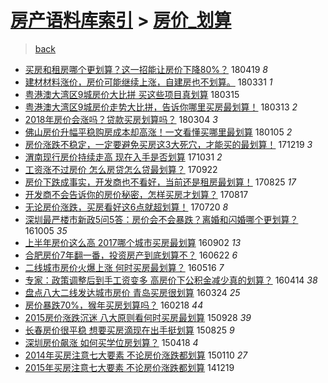 [房产语料库索引](../../README.md)  > [房价_划算](房价_划算.md)
====
> [back](../README.md)

- [买房和租房哪个更划算？这一招能让房价下降80%？](http://jkwz.applinzi.com/ittc/7092887368266941451.html#%E4%B9%B0%E6%88%BF%E5%92%8C%E7%A7%9F%E6%88%BF%E5%93%AA%E4%B8%AA%E6%9B%B4%E5%88%92%E7%AE%97%EF%BC%9F%E8%BF%99%E4%B8%80%E6%8B%9B%E8%83%BD%E8%AE%A9%E6%88%BF%E4%BB%B7%E4%B8%8B%E9%99%8D80%25%EF%BC%9F) 180419 *8* 
- [建材材料涨价，房价可能继续上涨，自建房也不划算。](http://jkwz.applinzi.com/ittc/7086657719866229767.html#%E5%BB%BA%E6%9D%90%E6%9D%90%E6%96%99%E6%B6%A8%E4%BB%B7%EF%BC%8C%E6%88%BF%E4%BB%B7%E5%8F%AF%E8%83%BD%E7%BB%A7%E7%BB%AD%E4%B8%8A%E6%B6%A8%EF%BC%8C%E8%87%AA%E5%BB%BA%E6%88%BF%E4%B9%9F%E4%B8%8D%E5%88%92%E7%AE%97%E3%80%82) 180331 *1* 
- [粤港澳大湾区9城房价大比拼 买这些项目真划算](http://jkwz.applinzi.com/ittc/7080599880374682631.html#%E7%B2%A4%E6%B8%AF%E6%BE%B3%E5%A4%A7%E6%B9%BE%E5%8C%BA9%E5%9F%8E%E6%88%BF%E4%BB%B7%E5%A4%A7%E6%AF%94%E6%8B%BC+%E4%B9%B0%E8%BF%99%E4%BA%9B%E9%A1%B9%E7%9B%AE%E7%9C%9F%E5%88%92%E7%AE%97) 180315  
- [粤港澳大湾区9城房价走势大比拼，告诉你哪里买房最划算！](http://jkwz.applinzi.com/ittc/7080026929891902475.html#%E7%B2%A4%E6%B8%AF%E6%BE%B3%E5%A4%A7%E6%B9%BE%E5%8C%BA9%E5%9F%8E%E6%88%BF%E4%BB%B7%E8%B5%B0%E5%8A%BF%E5%A4%A7%E6%AF%94%E6%8B%BC%EF%BC%8C%E5%91%8A%E8%AF%89%E4%BD%A0%E5%93%AA%E9%87%8C%E4%B9%B0%E6%88%BF%E6%9C%80%E5%88%92%E7%AE%97%EF%BC%81) 180313 *2* 
- [2018年房价会涨吗？贷款买房划算吗？](http://jkwz.applinzi.com/ittc/7076368408855970827.html#2018%E5%B9%B4%E6%88%BF%E4%BB%B7%E4%BC%9A%E6%B6%A8%E5%90%97%EF%BC%9F%E8%B4%B7%E6%AC%BE%E4%B9%B0%E6%88%BF%E5%88%92%E7%AE%97%E5%90%97%EF%BC%9F) 180304 *3* 
- [佛山房价升幅平稳购房成本却高涨！一文看懂买哪里最划算](http://jkwz.applinzi.com/ittc/7054991464524678150.html#%E4%BD%9B%E5%B1%B1%E6%88%BF%E4%BB%B7%E5%8D%87%E5%B9%85%E5%B9%B3%E7%A8%B3%E8%B4%AD%E6%88%BF%E6%88%90%E6%9C%AC%E5%8D%B4%E9%AB%98%E6%B6%A8%EF%BC%81%E4%B8%80%E6%96%87%E7%9C%8B%E6%87%82%E4%B9%B0%E5%93%AA%E9%87%8C%E6%9C%80%E5%88%92%E7%AE%97) 180105 *2* 
- [房价涨跌不稳定，一定要避免买房这3大死穴，才能买的最划算！](http://jkwz.applinzi.com/ittc/7048836522269213713.html#%E6%88%BF%E4%BB%B7%E6%B6%A8%E8%B7%8C%E4%B8%8D%E7%A8%B3%E5%AE%9A%EF%BC%8C%E4%B8%80%E5%AE%9A%E8%A6%81%E9%81%BF%E5%85%8D%E4%B9%B0%E6%88%BF%E8%BF%993%E5%A4%A7%E6%AD%BB%E7%A9%B4%EF%BC%8C%E6%89%8D%E8%83%BD%E4%B9%B0%E7%9A%84%E6%9C%80%E5%88%92%E7%AE%97%EF%BC%81) 171219 *3* 
- [渭南现行房价持续走高 现在入手是否划算](http://jkwz.applinzi.com/ittc/7030534982869713936.html#%E6%B8%AD%E5%8D%97%E7%8E%B0%E8%A1%8C%E6%88%BF%E4%BB%B7%E6%8C%81%E7%BB%AD%E8%B5%B0%E9%AB%98+%E7%8E%B0%E5%9C%A8%E5%85%A5%E6%89%8B%E6%98%AF%E5%90%A6%E5%88%92%E7%AE%97) 171031 *2* 
- [工资涨不过房价 怎么房贷怎么贷最划算？](http://jkwz.applinzi.com/ittc/7016083292603024401.html#%E5%B7%A5%E8%B5%84%E6%B6%A8%E4%B8%8D%E8%BF%87%E6%88%BF%E4%BB%B7+%E6%80%8E%E4%B9%88%E6%88%BF%E8%B4%B7%E6%80%8E%E4%B9%88%E8%B4%B7%E6%9C%80%E5%88%92%E7%AE%97%EF%BC%9F) 170922  
- [房价下跌成事实，开发商也不看好，当前还是租房最划算！](http://jkwz.applinzi.com/ittc/7005790235626308625.html#%E6%88%BF%E4%BB%B7%E4%B8%8B%E8%B7%8C%E6%88%90%E4%BA%8B%E5%AE%9E%EF%BC%8C%E5%BC%80%E5%8F%91%E5%95%86%E4%B9%9F%E4%B8%8D%E7%9C%8B%E5%A5%BD%EF%BC%8C%E5%BD%93%E5%89%8D%E8%BF%98%E6%98%AF%E7%A7%9F%E6%88%BF%E6%9C%80%E5%88%92%E7%AE%97%EF%BC%81) 170825 *17* 
- [开发商不会告诉你的房价秘密，怎样买房才划算？](http://jkwz.applinzi.com/ittc/7002695802512999440.html#%E5%BC%80%E5%8F%91%E5%95%86%E4%B8%8D%E4%BC%9A%E5%91%8A%E8%AF%89%E4%BD%A0%E7%9A%84%E6%88%BF%E4%BB%B7%E7%A7%98%E5%AF%86%EF%BC%8C%E6%80%8E%E6%A0%B7%E4%B9%B0%E6%88%BF%E6%89%8D%E5%88%92%E7%AE%97%EF%BC%9F) 170817  
- [无论房价涨跌，买房看好这6点就超划算！](http://jkwz.applinzi.com/ittc/6992405482365781009.html#%E6%97%A0%E8%AE%BA%E6%88%BF%E4%BB%B7%E6%B6%A8%E8%B7%8C%EF%BC%8C%E4%B9%B0%E6%88%BF%E7%9C%8B%E5%A5%BD%E8%BF%996%E7%82%B9%E5%B0%B1%E8%B6%85%E5%88%92%E7%AE%97%EF%BC%81) 170720 *8* 
- [深圳最严楼市新政5问5答：房价会不会暴跌？离婚和闪婚哪个更划算？](http://jkwz.applinzi.com/ittc/6885614686640276485.html#%E6%B7%B1%E5%9C%B3%E6%9C%80%E4%B8%A5%E6%A5%BC%E5%B8%82%E6%96%B0%E6%94%BF5%E9%97%AE5%E7%AD%94%EF%BC%9A%E6%88%BF%E4%BB%B7%E4%BC%9A%E4%B8%8D%E4%BC%9A%E6%9A%B4%E8%B7%8C%EF%BC%9F%E7%A6%BB%E5%A9%9A%E5%92%8C%E9%97%AA%E5%A9%9A%E5%93%AA%E4%B8%AA%E6%9B%B4%E5%88%92%E7%AE%97%EF%BC%9F) 161005 *35* 
- [上半年房价这么高 2017哪个城市买房最划算](http://jkwz.applinzi.com/ittc/6873218319624176644.html#%E4%B8%8A%E5%8D%8A%E5%B9%B4%E6%88%BF%E4%BB%B7%E8%BF%99%E4%B9%88%E9%AB%98+2017%E5%93%AA%E4%B8%AA%E5%9F%8E%E5%B8%82%E4%B9%B0%E6%88%BF%E6%9C%80%E5%88%92%E7%AE%97) 160902 *13* 
- [合肥房价7年翻一番，投资房产到底划算不？](http://jkwz.applinzi.com/ittc/6846489444647175172.html#%E5%90%88%E8%82%A5%E6%88%BF%E4%BB%B77%E5%B9%B4%E7%BF%BB%E4%B8%80%E7%95%AA%EF%BC%8C%E6%8A%95%E8%B5%84%E6%88%BF%E4%BA%A7%E5%88%B0%E5%BA%95%E5%88%92%E7%AE%97%E4%B8%8D%EF%BC%9F) 160622 *6* 
- [二线城市房价火爆上涨 何时买房最划算？](http://jkwz.applinzi.com/ittc/6832747650088436740.html#%E4%BA%8C%E7%BA%BF%E5%9F%8E%E5%B8%82%E6%88%BF%E4%BB%B7%E7%81%AB%E7%88%86%E4%B8%8A%E6%B6%A8+%E4%BD%95%E6%97%B6%E4%B9%B0%E6%88%BF%E6%9C%80%E5%88%92%E7%AE%97%EF%BC%9F) 160516 *7* 
- [专家：政策调整后到手工资变多 高房价下公积金减少真的划算？](http://jkwz.applinzi.com/ittc/6821000502468674564.html#%E4%B8%93%E5%AE%B6%EF%BC%9A%E6%94%BF%E7%AD%96%E8%B0%83%E6%95%B4%E5%90%8E%E5%88%B0%E6%89%8B%E5%B7%A5%E8%B5%84%E5%8F%98%E5%A4%9A+%E9%AB%98%E6%88%BF%E4%BB%B7%E4%B8%8B%E5%85%AC%E7%A7%AF%E9%87%91%E5%87%8F%E5%B0%91%E7%9C%9F%E7%9A%84%E5%88%92%E7%AE%97%EF%BC%9F) 160414 *38* 
- [盘点八大二线发达城市房价 青岛买房很划算](http://jkwz.applinzi.com/ittc/6813178648995562500.html#%E7%9B%98%E7%82%B9%E5%85%AB%E5%A4%A7%E4%BA%8C%E7%BA%BF%E5%8F%91%E8%BE%BE%E5%9F%8E%E5%B8%82%E6%88%BF%E4%BB%B7+%E9%9D%92%E5%B2%9B%E4%B9%B0%E6%88%BF%E5%BE%88%E5%88%92%E7%AE%97) 160324 *25* 
- [房价暴跌70%，猴年买房划算吗？](http://jkwz.applinzi.com/ittc/6799839779252339717.html#%E6%88%BF%E4%BB%B7%E6%9A%B4%E8%B7%8C70%25%EF%BC%8C%E7%8C%B4%E5%B9%B4%E4%B9%B0%E6%88%BF%E5%88%92%E7%AE%97%E5%90%97%EF%BC%9F) 160218 *44* 
- [2015房价涨跌沉迷 八大原则看何时买房最划算](http://jkwz.applinzi.com/ittc/6747050093804684293.html#2015%E6%88%BF%E4%BB%B7%E6%B6%A8%E8%B7%8C%E6%B2%89%E8%BF%B7+%E5%85%AB%E5%A4%A7%E5%8E%9F%E5%88%99%E7%9C%8B%E4%BD%95%E6%97%B6%E4%B9%B0%E6%88%BF%E6%9C%80%E5%88%92%E7%AE%97) 150928 *39* 
- [长春房价很平稳 想要买房滴现在出手挺划算](http://jkwz.applinzi.com/ittc/6734374979594421253.html#%E9%95%BF%E6%98%A5%E6%88%BF%E4%BB%B7%E5%BE%88%E5%B9%B3%E7%A8%B3+%E6%83%B3%E8%A6%81%E4%B9%B0%E6%88%BF%E6%BB%B4%E7%8E%B0%E5%9C%A8%E5%87%BA%E6%89%8B%E6%8C%BA%E5%88%92%E7%AE%97) 150825 *9* 
- [深圳房价飙涨 如何买学位房划算？](http://jkwz.applinzi.com/ittc/547650611400426760.html#%E6%B7%B1%E5%9C%B3%E6%88%BF%E4%BB%B7%E9%A3%99%E6%B6%A8+%E5%A6%82%E4%BD%95%E4%B9%B0%E5%AD%A6%E4%BD%8D%E6%88%BF%E5%88%92%E7%AE%97%EF%BC%9F) 150418 *4* 
- [2014年买房注意七大要素 不论房价涨跌都划算](http://jkwz.applinzi.com/ittc/547650611365987178.html#2014%E5%B9%B4%E4%B9%B0%E6%88%BF%E6%B3%A8%E6%84%8F%E4%B8%83%E5%A4%A7%E8%A6%81%E7%B4%A0+%E4%B8%8D%E8%AE%BA%E6%88%BF%E4%BB%B7%E6%B6%A8%E8%B7%8C%E9%83%BD%E5%88%92%E7%AE%97) 150110 *27* 
- [2015年买房注意七大要素 不论房价涨跌都划算](http://jkwz.applinzi.com/ittc/547650611384837518.html#2015%E5%B9%B4%E4%B9%B0%E6%88%BF%E6%B3%A8%E6%84%8F%E4%B8%83%E5%A4%A7%E8%A6%81%E7%B4%A0+%E4%B8%8D%E8%AE%BA%E6%88%BF%E4%BB%B7%E6%B6%A8%E8%B7%8C%E9%83%BD%E5%88%92%E7%AE%97) 141219  
